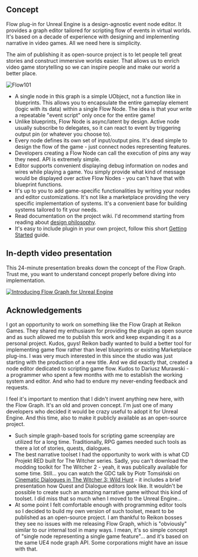 ﻿## Concept
Flow plug-in for Unreal Engine is a design-agnostic event node editor. It provides a graph editor tailored for scripting flow of events in virtual worlds. It's based on a decade of experience with designing and implementing narrative in video games. All we need here is simplicity.

The aim of publishing it as open-source project is to let people tell great stories and construct immersive worlds easier. That allows us to enrich video game storytelling so we can inspire people and make our world a better place.

![Flow101](https://user-images.githubusercontent.com/5065057/103543817-6d924080-4e9f-11eb-87d9-15ab092c3875.png)

* A single node in this graph is a simple UObject, not a function like in blueprints. This allows you to encapsulate the entire gameplay element (logic with its data) within a single Flow Node. The idea is that your write a repeatable "event script" only once for the entire game!
* Unlike blueprints, Flow Node is async/latent by design. Active node usually subscribe to delegates, so it can react to event by triggering output pin (or whatever you choose to).
* Every node defines its own set of input/output pins. It's dead simple to design the flow of the game - just connect nodes representing features.
* Developers creating a Flow Node can call the execution of pins any way they need. API is extremely simple.
* Editor supports convenient displaying debug information on nodes and wires while playing a game. You simply provide what kind of message would be displayed over active Flow Nodes - you can't have that with blueprint functions.
* It's up to you to add game-specific functionalities by writing your nodes and editor customizations. It's not like a marketplace providing the very specific implementation of systems. It's a convenient base for building systems tailored to fit your needs.
* Read documentation on the project wiki. I'd recommend starting from reading about [design philosophy](https://github.com/MothCocoon/FlowGraph/wiki).
* It's easy to include plugin in your own project, follow this short [Getting Started](https://github.com/MothCocoon/FlowGraph/wiki/Getting-Started) guide.

## In-depth video presentation
This 24-minute presentation breaks down the concept of the Flow Graph. Trust me, you want to understand concept properly before diving into implementation.

[![Introducing Flow Graph for Unreal Engine](https://img.youtube.com/vi/BAqhccgKx_k/0.jpg)](https://www.youtube.com/watch?v=BAqhccgKx_k)

## Acknowledgements
I got an opportunity to work on something like the Flow Graph at Reikon Games. They shared my enthusiasm for providing the plugin as open source and as such allowed me to publish this work and keep expanding it as a personal project. Kudos, guys!
Reikon badly wanted to build a better tool for implementing game flow rather than level blueprints or existing Marketplace plug-ins. I was very much interested in this since the studio was just starting with the production of a new title. And we did exactly that, created a node editor dedicated to scripting game flow. Kudos to Dariusz Murawski - a programmer who spent a few months with me to establish the working system and editor. And who had to endure my never-ending feedback and requests.

I feel it's important to mention that I didn't invent anything new here, with the Flow Graph. It's an old and proven concept. I'm just one of many developers who decided it would be crazy useful to adopt it for Unreal Engine. And this time, also to make it publicly available as an open-source project.
* Such simple graph-based tools for scripting game screenplay are utilized for a long time. Traditionally, RPG games needed such tools as there a lot of stories, quests, dialogues.
* The best narrative toolset I had the opportunity to work with is what CD Projekt RED built for The Witcher series. Sadly, you can't download the modding toolkit for The Witcher 2 - yeah, it was publically available for some time. Still... you can watch the GDC talk by Piotr Tomsiński on [Cinematic Dialogues in The Witcher 3: Wild Hunt](https://www.youtube.com/watch?v=chf3REzAjgI) - it includes a brief presentation how Quest and Dialogue editors look like. It wouldn't be possible to create such an amazing narrative game without this kind of toolset. I did miss that so much when I moved to the Unreal Engine...
* At some point I felt comfortable enough with programming editor tools so I decided to build my own version of such toolset, meant to be published as an open-source project. I am thankful to Reikon bosses they see no issues with me releasing Flow Graph, which is "obviously" similar to our internal tool in many ways. I mean, it's so simple concept of "single node representing a single game feature"... and it's based on the same UE4 node graph API. Some corporations might have an issue with that.
